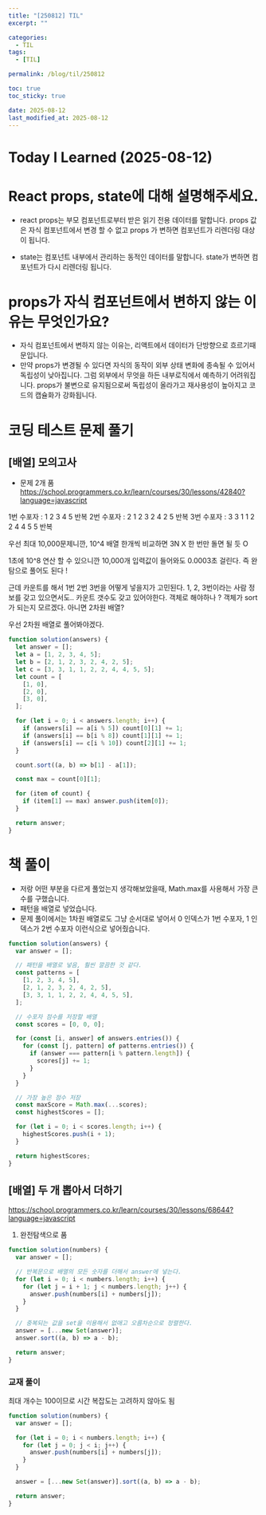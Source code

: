 ```yaml
---
title: "[250812] TIL"
excerpt: ""

categories:
  - TIL
tags:
  - [TIL]

permalink: /blog/til/250812

toc: true
toc_sticky: true

date: 2025-08-12
last_modified_at: 2025-08-12
---
```


# Today I Learned (2025-08-12)

# React props, state에 대해 설명해주세요.

- react props는 부모 컴포넌트로부터 받은 읽기 전용 데이터를 말합니다. props 값은 자식 컴포넌트에서 변경 할 수 없고 props 가 변하면 컴포넌트가 리렌더링 대상이 됩니다.

- state는 컴포넌트 내부에서 관리하는 동적인 데이터를 말합니다. state가 변하면 컴포넌트가 다시 리렌더링 됩니다.

# props가 자식 컴포넌트에서 변하지 않는 이유는 무엇인가요?

- 자식 컴포넌트에서 변하지 않는 이유는, 리액트에서 데이터가 단방향으로 흐르기때문입니다.
- 만약 props가 변경될 수 있다면 자식의 동작이 외부 상태 변화에 종속될 수 있어서 독립성이 낮아집니다. 그럼 외부에서 무엇을 하든 내부로직에서 예측하기 어려워집니다. props가 불변으로 유지됨으로써 독립성이 올라가고 재사용성이 높아지고 코드의 캡슐화가 강화됩니다.

# 코딩 테스트 문제 풀기

## [배열] 모의고사

- 문제 2개 품
  https://school.programmers.co.kr/learn/courses/30/lessons/42840?language=javascript

1번 수포자 : 1 2 3 4 5 반복
2번 수포자 : 2 1 2 3 2 4 2 5 반복
3번 수포자 : 3 3 1 1 2 2 4 4 5 5 반복

우선 최대 10,000문제니깐, 10^4
배열 한개씩 비교하면 3N X
한 번만 돌면 될 듯 O

1초에 10^8 연산 할 수 있으니깐 10,000개 입력값이 들어와도 0.0003초 걸린다.
즉 완탐으로 풀어도 된다 !

근데 카운트를 해서 1번 2번 3번을 어떻게 넣을지가 고민된다.
1, 2, 3번이라는 사람 정보를 갖고 있으면서도.. 카운트 갯수도 갖고 있어야한다.
객체로 해야하나 ? 객체가 sort 가 되는지 모르겠다.
아니면 2차원 배열?

우선 2차원 배열로 풀어봐야겠다.

```js
function solution(answers) {
  let answer = [];
  let a = [1, 2, 3, 4, 5];
  let b = [2, 1, 2, 3, 2, 4, 2, 5];
  let c = [3, 3, 1, 1, 2, 2, 4, 4, 5, 5];
  let count = [
    [1, 0],
    [2, 0],
    [3, 0],
  ];

  for (let i = 0; i < answers.length; i++) {
    if (answers[i] == a[i % 5]) count[0][1] += 1;
    if (answers[i] == b[i % 8]) count[1][1] += 1;
    if (answers[i] == c[i % 10]) count[2][1] += 1;
  }

  count.sort((a, b) => b[1] - a[1]);

  const max = count[0][1];

  for (item of count) {
    if (item[1] == max) answer.push(item[0]);
  }

  return answer;
}
```

# 책 풀이

- 저랑 어떤 부분을 다르게 풀었는지 생각해보았을때, Math.max를 사용해서 가장 큰 수를 구했습니다.
- 패턴을 배열로 넣었습니다.
- 문제 풀이에서는 1차원 배열로도 그냥 순서대로 넣어서 0 인덱스가 1번 수포자, 1 인덱스가 2번 수포자 이런식으로 넣어줬습니다.

```js
function solution(answers) {
  var answer = [];

  // 패턴을 배열로 넣음, 훨씬 깔끔한 것 같다.
  const patterns = [
    [1, 2, 3, 4, 5],
    [2, 1, 2, 3, 2, 4, 2, 5],
    [3, 3, 1, 1, 2, 2, 4, 4, 5, 5],
  ];

  // 수포자 점수를 저장할 배열
  const scores = [0, 0, 0];

  for (const [i, answer] of answers.entries()) {
    for (const [j, pattern] of patterns.entries()) {
      if (answer === pattern[i % pattern.length]) {
        scores[j] += 1;
      }
    }
  }

  // 가장 높은 점수 저장
  const maxScore = Math.max(...scores);
  const highestScores = [];

  for (let i = 0; i < scores.length; i++) {
    highestScores.push(i + 1);
  }

  return highestScores;
}
```

## [배열] 두 개 뽑아서 더하기

https://school.programmers.co.kr/learn/courses/30/lessons/68644?language=javascript

1. 완전탐색으로 품

```js
function solution(numbers) {
  var answer = [];

  // 반복문으로 배열의 모든 숫자를 더해서 answer에 넣는다.
  for (let i = 0; i < numbers.length; i++) {
    for (let j = i + 1; j < numbers.length; j++) {
      answer.push(numbers[i] + numbers[j]);
    }
  }

  // 중복되는 값을 set을 이용해서 없애고 오름차순으로 정렬한다.
  answer = [...new Set(answer)];
  answer.sort((a, b) => a - b);

  return answer;
}
```

### 교재 풀이

최대 개수는 100이므로 시간 복잡도는 고려하지 않아도 됨

```js
function solution(numbers) {
  var answer = [];

  for (let i = 0; i < numbers.length; i++) {
    for (let j = 0; j < i; j++) {
      answer.push(numbers[i] + numbers[j]);
    }
  }

  answer = [...new Set(answer)].sort((a, b) => a - b);

  return answer;
}
```
